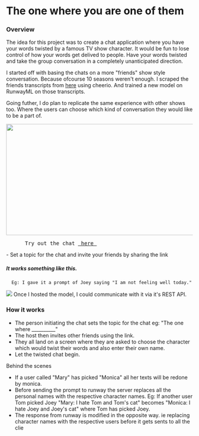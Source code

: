 # The one where you are one of them
### Overview

The idea for this project was to create a chat application where you have your words twisted by a famous TV show character. It would be fun to lose control of how your words get delived to people. 
Have your words twisted and take the group conversation in a completely unanticipated direction.

I started off with basing the chats on a more "friends" show style conversation. Because ofcourse 10 seasons weren't enough.
I scraped the friends transcripts from [here](https://fangj.github.io/friends/) using cheerio. 
And trained a new model on RunwayML on those transcripts. 

Going futher, I do plan to replicate the same experience with other shows too. Where the users can choose which kind of conversation they would like to be a part of.

<img src="https://user-images.githubusercontent.com/12654691/105268597-89186f00-5b60-11eb-8a62-880db25d3096.png" width="600px" height="300px">
<pre>
      Try out the chat <a href="https://goofy-panini-b0b245.netlify.app"> here </a>
</pre>
- Set a topic for the chat and invite your friends by sharing the link

##### It works something like this. 
      Eg: I gave it a prompt of Joey saying "I am not feeling well today."
<img src="https://user-images.githubusercontent.com/12654691/105054311-d94be000-5a3f-11eb-934f-970524f90dea.png"></img>
Once I hosted the model, I could communicate with it via it's REST API. 

### How it works 
- The person initiating the chat sets the topic for the chat eg: "The one where __________"
- The host then invites other friends using the link. 
- They all land on a screen where they are asked to choose the character which would twist their words and also enter their own name. 
- Let the twisted chat begin. 

Behind the scenes 
- If a user called "Mary" has picked "Monica" all her texts will be redone by monica. 
- Before sending the prompt to runway the server replaces all the personal names with the respective character names.
Eg: If another user Tom picked Joey
"Mary: I hate Tom and Tom's cat" becomes "Monica: I hate Joey and Joey's cat" where Tom has picked Joey. 
- The response from runway is modified in the opposite way. ie replacing character names with the respective users before it gets sents to all the clie